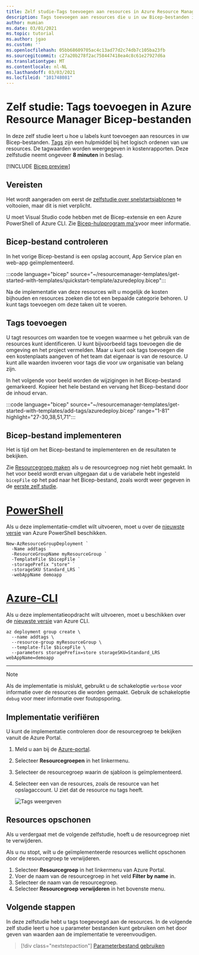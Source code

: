 ```yaml
---
title: Zelf studie-Tags toevoegen aan resources in Azure Resource Manager Bicep-bestand
description: Tags toevoegen aan resources die u in uw Bicep-bestanden implementeert. Gebruik tags om resources logisch te ordenen.
author: mumian
ms.date: 03/01/2021
ms.topic: tutorial
ms.author: jgao
ms.custom: ''
ms.openlocfilehash: 05bb68609705ac4c13ad77d2c74db7c105ba23fb
ms.sourcegitcommit: c27a20b278f2ac758447418ea4c8c61e27927d6a
ms.translationtype: MT
ms.contentlocale: nl-NL
ms.lasthandoff: 03/03/2021
ms.locfileid: "101748081"
---
```

# <a name="tutorial-add-tags-in-azure-resource-manager-bicep-files"></a>Zelf studie: Tags toevoegen in Azure Resource Manager Bicep-bestanden

In deze zelf studie leert u hoe u labels kunt toevoegen aan resources in uw Bicep-bestanden. [Tags](../management/tag-resources.md) zijn een hulpmiddel bij het logisch ordenen van uw resources. De tagwaarden worden weergegeven in kostenrapporten. Deze zelfstudie neemt ongeveer **8 minuten** in beslag.

[!INCLUDE [Bicep preview](../../../includes/resource-manager-bicep-preview.md)]

## <a name="prerequisites"></a>Vereisten

Het wordt aangeraden om eerst de [zelfstudie over snelstartsjablonen](bicep-tutorial-quickstart-template.md) te voltooien, maar dit is niet verplicht.

U moet Visual Studio code hebben met de Bicep-extensie en een Azure PowerShell of Azure CLI. Zie [Bicep-hulpprogram ma's](bicep-tutorial-create-first-bicep.md#get-tools)voor meer informatie.

## <a name="review-bicep-file"></a>Bicep-bestand controleren

In het vorige Bicep-bestand is een opslag account, App Service plan en web-app geïmplementeerd.

:::code language="bicep" source="~/resourcemanager-templates/get-started-with-templates/quickstart-template/azuredeploy.bicep":::

Na de implementatie van deze resources wilt u mogelijk de kosten bijhouden en resources zoeken die tot een bepaalde categorie behoren. U kunt tags toevoegen om deze taken uit te voeren.

## <a name="add-tags"></a>Tags toevoegen

U tagt resources om waarden toe te voegen waarmee u het gebruik van de resources kunt identificeren. U kunt bijvoorbeeld tags toevoegen die de omgeving en het project vermelden. Maar u kunt ook tags toevoegen die een kostenplaats aangeven of het team dat eigenaar is van de resource. U kunt alle waarden invoeren voor tags die voor uw organisatie van belang zijn.

In het volgende voor beeld worden de wijzigingen in het Bicep-bestand gemarkeerd. Kopieer het hele bestand en vervang het Bicep-bestand door de inhoud ervan.

:::code language="bicep" source="~/resourcemanager-templates/get-started-with-templates/add-tags/azuredeploy.bicep" range="1-81" highlight="27-30,38,51,71":::

## <a name="deploy-bicep-file"></a>Bicep-bestand implementeren

Het is tijd om het Bicep-bestand te implementeren en de resultaten te bekijken.

Zie [Resourcegroep maken](bicep-tutorial-create-first-bicep.md#create-resource-group) als u de resourcegroep nog niet hebt gemaakt. In het voor beeld wordt ervan uitgegaan dat u de variabele hebt ingesteld `bicepFile` op het pad naar het Bicep-bestand, zoals wordt weer gegeven in de [eerste zelf studie](bicep-tutorial-create-first-bicep.md#deploy-bicep-file).

# <a name="powershell"></a>[PowerShell](#tab/azure-powershell)

Als u deze implementatie-cmdlet wilt uitvoeren, moet u over de [nieuwste versie](/powershell/azure/install-az-ps) van Azure PowerShell beschikken.

```azurepowershell
New-AzResourceGroupDeployment `
  -Name addtags `
  -ResourceGroupName myResourceGroup `
  -TemplateFile $bicepFile `
  -storagePrefix "store" `
  -storageSKU Standard_LRS `
  -webAppName demoapp
```

# <a name="azure-cli"></a>[Azure-CLI](#tab/azure-cli)

Als u deze implementatieopdracht wilt uitvoeren, moet u beschikken over de [nieuwste versie](/cli/azure/install-azure-cli) van Azure CLI.

```azurecli
az deployment group create \
  --name addtags \
  --resource-group myResourceGroup \
  --template-file $bicepFile \
  --parameters storagePrefix=store storageSKU=Standard_LRS webAppName=demoapp
```

---

> [!NOTE]
> Als de implementatie is mislukt, gebruikt u de schakeloptie `verbose` voor informatie over de resources die worden gemaakt. Gebruik de schakeloptie `debug` voor meer informatie over foutopsporing.

## <a name="verify-deployment"></a>Implementatie verifiëren

U kunt de implementatie controleren door de resourcegroep te bekijken vanuit de Azure Portal.

1. Meld u aan bij de [Azure-portal](https://portal.azure.com).
1. Selecteer **Resourcegroepen** in het linkermenu.
1. Selecteer de resourcegroep waarin de sjabloon is geïmplementeerd.
1. Selecteer een van de resources, zoals de resource van het opslagaccount. U ziet dat de resource nu tags heeft.

   ![Tags weergeven](./media/bicep-tutorial-add-tags/show-tags.png)

## <a name="clean-up-resources"></a>Resources opschonen

Als u verdergaat met de volgende zelfstudie, hoeft u de resourcegroep niet te verwijderen.

Als u nu stopt, wilt u de geïmplementeerde resources wellicht opschonen door de resourcegroep te verwijderen.

1. Selecteer **Resourcegroep** in het linkermenu van Azure Portal.
2. Voer de naam van de resourcegroep in het veld **Filter by name** in.
3. Selecteer de naam van de resourcegroep.
4. Selecteer **Resourcegroep verwijderen** in het bovenste menu.

## <a name="next-steps"></a>Volgende stappen

In deze zelfstudie hebt u tags toegevoegd aan de resources. In de volgende zelf studie leert u hoe u parameter bestanden kunt gebruiken om het door geven van waarden aan de implementatie te vereenvoudigen.

> [!div class="nextstepaction"]
> [Parameterbestand gebruiken](bicep-tutorial-use-parameter-file.md)
